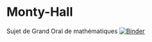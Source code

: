 # Monty-Hall
Sujet de Grand Oral de mathématiques
[![Binder](https://mybinder.org/badge_logo.svg)](https://mybinder.org/v2/gh/tartignaule/Monty-Hall/HEAD)
